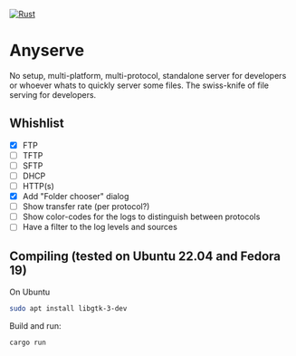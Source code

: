 [![Rust](https://github.com/joaofl/any-serve/actions/workflows/rust.yml/badge.svg)](https://github.com/joaofl/any-serve/actions/workflows/rust.yml)

# Anyserve
No setup, multi-platform, multi-protocol, standalone server for developers or whoever whats to quickly server some files.
The swiss-knife of file serving for developers.


## Whishlist

- [x] FTP 
- [ ] TFTP 
- [ ] SFTP 
- [ ] DHCP 
- [ ] HTTP(s)
- [x] Add "Folder chooser" dialog
- [ ] Show transfer rate (per protocol?)
- [ ] Show color-codes for the logs to distinguish between protocols
- [ ] Have a filter to the log levels and sources

## Compiling (tested on Ubuntu 22.04 and Fedora 19)

On Ubuntu
```bash
sudo apt install libgtk-3-dev
```

Build and run:
```bash
cargo run
```